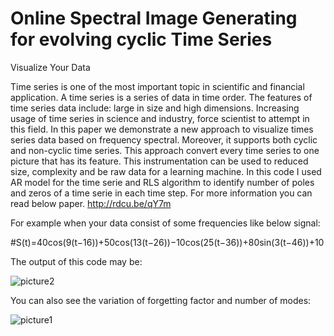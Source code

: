# Online Spectral Image Generating for evolving cyclic Time Series
Visualize Your Data

Time series is one of the most important topic in scientific and financial application. A time series is a series of data in time order. The features of time series data include: large in size and high dimensions. Increasing usage of time series in science and industry, force scientist to attempt in this field. In this paper we demonstrate a new approach to visualize times series data based on frequency spectral. Moreover, it supports both cyclic and non-cyclic time series. This approach convert every time series to one picture that has its feature. This instrumentation can be used to reduced size, complexity and be raw data for a learning machine.
In this code I used AR model for the time serie and RLS algorithm to identify number of poles and zeros of a time serie in each time step. For more information you can read below paper.
http://rdcu.be/qY7m

For example when your data consist of some frequencies like below signal:

#S(t)=40cos(9(t−16))+50cos(13(t−26))−10cos(25(t−36))+80sin(3(t−46))+10

The output of this code may be:


![picture2](https://cloud.githubusercontent.com/assets/27130785/26144348/b25b5d6e-3afd-11e7-9e18-7aa1debd3e3b.png)


You can also see the variation of forgetting factor and number of modes:


![picture1](https://cloud.githubusercontent.com/assets/27130785/26144638/daa36a9a-3afe-11e7-8c8c-f2875b2d0dea.png)
